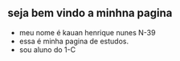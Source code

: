 ## seja bem vindo a minhna pagina

- meu nome é kauan henrique nunes N-39
- essa é  minha pagina de estudos.
- sou aluno do 1-C
